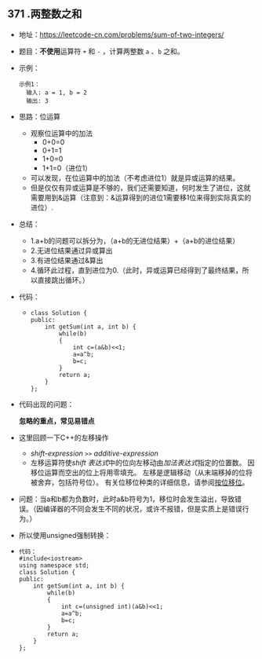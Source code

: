 ##  371 .两整数之和

- 地址：https://leetcode-cn.com/problems/sum-of-two-integers/

- 题目：**不使用**运算符 `+` 和 `-` ，计算两整数 `a` 、`b` 之和。

- 示例：

  ```
  示例1：
  	输入: a = 1, b = 2
  	输出: 3
  ```

- 思路：位运算

  - 观察位运算中的加法
    - 0+0=0
    - 0+1=1
    - 1+0=0
    - 1+1=0（进位1）
  - 可以发现，在位运算中的加法（不考虑进位1）就是异或运算的结果。
  - 但是仅仅有异或运算是不够的，我们还需要知道，何时发生了进位，这就需要用到&运算（注意到：&运算得到的进位1需要移1位来得到实际真实的进位）.

- 总结：

  - 1.a+b的问题可以拆分为，（a+b的无进位结果）+（a+b的进位结果）
  - 2.无进位结果通过异或算出
  - 3.有进位结果通过&算出
  - 4.循环此过程，直到进位为0.（此时，异或运算已经得到了最终结果，所以直接跳出循环。）

- 代码：

  - ```
    class Solution {
    public:
        int getSum(int a, int b) {
            while(b)
            {
                int c=(a&b)<<1;
                a=a^b;
                b=c;
            }
            return a;
        }
    };
    ```

- 代码出现的问题：

  **忽略的重点，常见易错点**

   

- 这里回顾一下C++的左移操作

  - *shift-expression* `>>` *additive-expression*
  - 左移运算符使*shift 表达式*中的位向左移动由*加法表达式*指定的位置数。 因移位运算而空出的位上将用零填充。 左移是逻辑移动（从末端移掉的位将被舍弃，包括符号位）。 有关位移位种类的详细信息，请参阅[按位移位](https://en.wikipedia.org/wiki/Bitwise_shift)。

- 问题：当a和b都为负数时，此时a&b符号为1，移位时会发生溢出，导致错误。（因编译器的不同会发生不同的状况，或许不报错，但是实质上是错误行为。）

- 所以使用unsigned强制转换：

- ```
  代码：
  #include<iostream>
  using namespace std;
  class Solution {
  public:
      int getSum(int a, int b) {
          while(b)
          {
              int c=(unsigned int)(a&b)<<1;
              a=a^b;
              b=c;
          }
          return a;
      }
  };
  ```

  